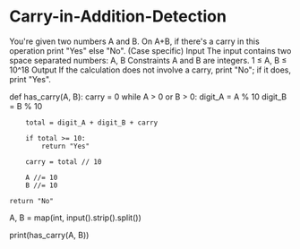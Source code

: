 # Carry-in-Addition-Detection
You're given two numbers A and B. On A+B, if there's a carry in this operation print "Yes" else "No". (Case specific) Input The input contains two space separated numbers: A, B  Constraints A and B are integers. 1 ≤ A, B ≤ 10^18 Output If the calculation does not involve a carry, print "No"; if it does, print "Yes".

def has_carry(A, B):
    carry = 0
    while A > 0 or B > 0:
        digit_A = A % 10
        digit_B = B % 10
        
        total = digit_A + digit_B + carry
        
        if total >= 10:
            return "Yes"
        
        carry = total // 10
        
        A //= 10
        B //= 10
    
    return "No"
A, B = map(int, input().strip().split())

print(has_carry(A, B))
